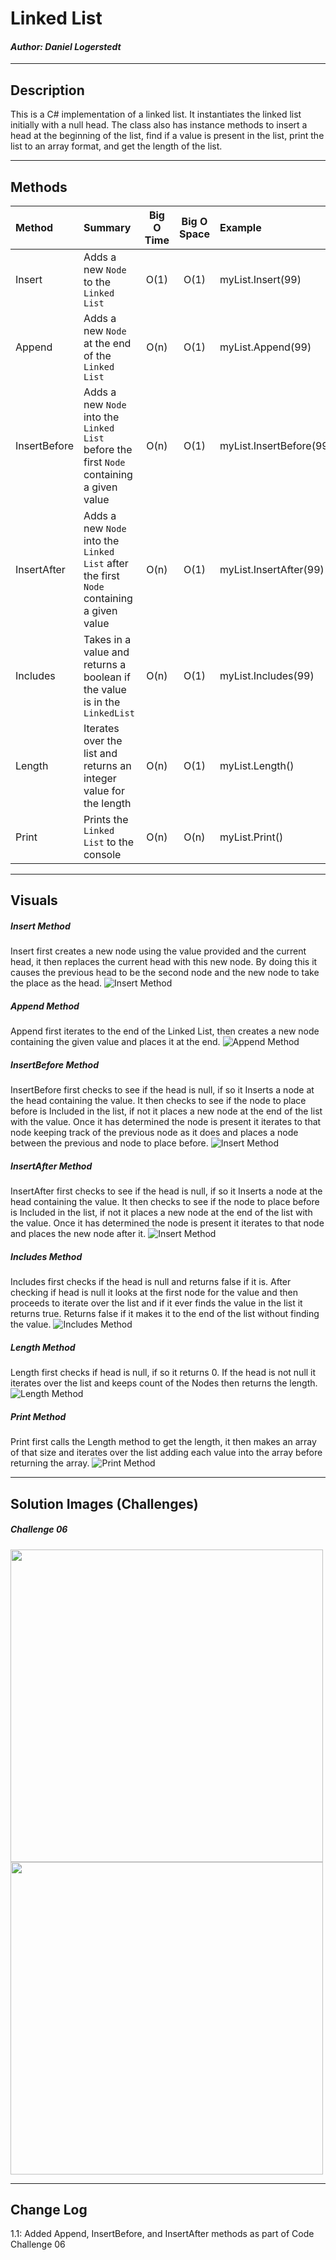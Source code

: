 # Linked List
#### *Author: Daniel Logerstedt*

------------------------------

## Description

This is a C# implementation of a linked list. It instantiates the linked list initially with a null head. The class also has instance methods to insert a head at the beginning of the list, find if a value is present in the list, print the list to an array format, and get the length of the list.

------------------------------

## Methods

| Method | Summary | Big O Time | Big O Space | Example | 
| :----------- | :----------- | :-------------: | :-------------: | :----------- |
| Insert | Adds a new `Node` to the `Linked List` | O(1) | O(1) | myList.Insert(99) |
| Append | Adds a new `Node` at the end of the `Linked List` | O(n) | O(1) | myList.Append(99) |
| InsertBefore | Adds a new `Node` into the `Linked List` before the first `Node` containing a given value | O(n) | O(1) | myList.InsertBefore(99) |
| InsertAfter | Adds a new `Node` into the `Linked List` after the first `Node` containing a given value | O(n) | O(1) | myList.InsertAfter(99) |
| Includes | Takes in a value and returns a boolean if the value is in the `LinkedList` | O(n) | O(1) | myList.Includes(99) |
| Length | Iterates over the list and returns an integer value for the length | O(n) | O(1) | myList.Length() |
| Print | Prints the `Linked List` to the console | O(n) | O(n) | myList.Print() |


------------------------------

## Visuals

##### Insert Method
Insert first creates a new node using the value provided and the current head, it then replaces the current head with this new node. By doing this it causes the previous head to be the second node and the new node to take the place as the head.
![Insert Method](./assets/insert.PNG)

##### Append Method
Append first iterates to the end of the Linked List, then creates a new node containing the given value and places it at the end.
![Append Method](./assets/append.PNG)

##### InsertBefore Method
InsertBefore first checks to see if the head is null, if so it Inserts a node at the head containing the value. It then checks to see if the node to place before is Included in the list, if not it places a new node at the end of the list with the value. Once it has determined the node is present it iterates to that node keeping track of the previous node as it does and places a node between the previous and node to place before.
![Insert Method](./assets/insertbefore.PNG)

##### InsertAfter Method
InsertAfter first checks to see if the head is null, if so it Inserts a node at the head containing the value. It then checks to see if the node to place before is Included in the list, if not it places a new node at the end of the list with the value. Once it has determined the node is present it iterates to that node and places the new node after it.
![Insert Method](./assets/insertafter.PNG)

##### Includes Method
Includes first checks if the head is null and returns false if it is. After checking if head is null it looks at the first node for the value and then proceeds to iterate over the list and if it ever finds the value in the list it returns true. Returns false if it makes it to the end of the list without finding the value.
![Includes Method](./assets/includes.PNG)

##### Length Method
Length first checks if head is null, if so it returns 0. If the head is not null it iterates over the list and keeps count of the Nodes then returns the length.
![Length Method](./assets/length.PNG)

##### Print Method
Print first calls the Length method to get the length, it then makes an array of that size and iterates over the list adding each value into the array before returning the array.
![Print Method](./assets/print.PNG)

------------------------------

## Solution Images (Challenges)

##### Challenge 06

<img src="./assets/solutionpartone.JPG" height=500 />
<img src="./assets/solutionparttwo.JPG" height=500 />

------------------------------

## Change Log
1.1: Added Append, InsertBefore, and InsertAfter methods as part of Code Challenge 06